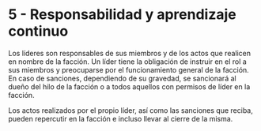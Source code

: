 # 5 - Responsabilidad y aprendizaje continuo

Los líderes son responsables de sus miembros y de los actos que realicen en nombre de la facción. Un líder tiene la obligación de instruir en el rol a sus miembros y preocuparse por el funcionamiento general de la facción. En caso de sanciones, dependiendo de su gravedad, se sancionará al dueño del hilo de la facción o a todos aquellos con permisos de líder en la facción.

Los actos realizados por el propio líder, así como las sanciones que reciba, pueden repercutir en la facción e incluso llevar al cierre de la misma.
